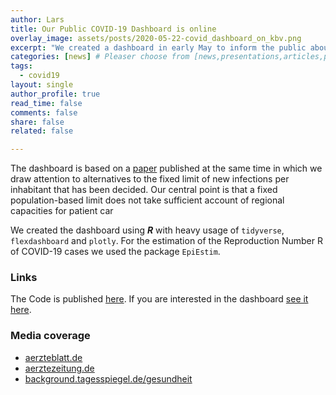 ```yaml
---
author: Lars
title: Our Public COVID-19 Dashboard is online
overlay_image: assets/posts/2020-05-22-covid_dashboard_on_kbv.png
excerpt: "We created a dashboard in early May to inform the public about the Zi's assessment of the federal government's relaxation decisions."
categories: [news] # Pleaser choose from [news,presentations,articles,projects,reports]
tags:
  - covid19
layout: single
author_profile: true
read_time: false
comments: false
share: false
related: false

---
```


The dashboard is based on a [paper](https://www.zi.de/fileadmin/images/content/PMs/Fruehindikator_fuer_ein_Management_des_Pandemiegeschehens.pdf) published at the same time in which we draw attention to alternatives to the fixed limit of new infections per inhabitant that has been decided. Our central point is that a fixed population-based limit does not take sufficient account of regional capacities for patient car

We created the dashboard using ***R*** with heavy usage of `tidyverse`, `flexdashboard` and `plotly`. For the estimation of the Reproduction Number R of COVID-19 cases we used the package `EpiEstim`.

### Links

The Code is published [here](https://github.com/zidatalab/covid19dashboard).
If you are interested in the dashboard [see it here](https://www.zidatasciencelab.de/covid19dashboard/Start).

### Media coverage

- [aerzteblatt.de](https://www.aerzteblatt.de/nachrichten/112813/Pandemie-Zentralinstitut-entwickelt-Zwei-Indikatoren-Modell)
- [aerztezeitung.de](https://www.aerztezeitung.de/Politik/Zi-legt-Modell-fuer-landerspezifisches-Monitoring-vor-409391.html)
- [background.tagesspiegel.de/gesundheit](https://background.tagesspiegel.de/gesundheit/corona-zentralinstitut-will-vorwarnzeit-etablieren)

